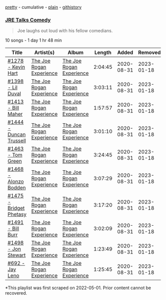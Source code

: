 [pretty](/playlists/pretty/37i9dQZF1DX0FpedkNl6M0.md) - cumulative - [plain](/playlists/plain/37i9dQZF1DX0FpedkNl6M0) - [githistory](https://github.githistory.xyz/mackorone/spotify-playlist-archive/blob/main/playlists/plain/37i9dQZF1DX0FpedkNl6M0)

### [JRE Talks Comedy](https://open.spotify.com/playlist/37i9dQZF1DX0FpedkNl6M0)

> Joe laughs out loud with his fellow comedians.

10 songs - 1 day 1 hr 48 min

| Title | Artist(s) | Album | Length | Added | Removed |
|---|---|---|---|---|---|
| [\#1278 \- Kevin Hart](https://open.spotify.com/episode/4VS7V8BOKfRgnQcd75tC2c) | [The Joe Rogan Experience](https://open.spotify.com/show/4rOoJ6Egrf8K2IrywzwOMk) | [The Joe Rogan Experience](https://open.spotify.com/show/4rOoJ6Egrf8K2IrywzwOMk) | 2:04:45 | 2020-08-31 | 2023-01-18 |
| [\#1398 \- Lil Duval](https://open.spotify.com/episode/1mIcV9hRNxftBReioVI7aY) | [The Joe Rogan Experience](https://open.spotify.com/show/4rOoJ6Egrf8K2IrywzwOMk) | [The Joe Rogan Experience](https://open.spotify.com/show/4rOoJ6Egrf8K2IrywzwOMk) | 3:03:11 | 2020-08-31 | 2023-01-18 |
| [\#1413 \- Bill Maher](https://open.spotify.com/episode/14K1V9u7GfJ48WabqeCMs5) | [The Joe Rogan Experience](https://open.spotify.com/show/4rOoJ6Egrf8K2IrywzwOMk) | [The Joe Rogan Experience](https://open.spotify.com/show/4rOoJ6Egrf8K2IrywzwOMk) | 1:57:57 | 2020-08-31 | 2023-01-18 |
| [\#1444 \- Duncan Trussell](https://open.spotify.com/episode/5e3835EgjWPQqw14l6WKNM) | [The Joe Rogan Experience](https://open.spotify.com/show/4rOoJ6Egrf8K2IrywzwOMk) | [The Joe Rogan Experience](https://open.spotify.com/show/4rOoJ6Egrf8K2IrywzwOMk) | 3:01:10 | 2020-08-31 | 2023-01-18 |
| [\#1463 \- Tom Green](https://open.spotify.com/episode/4XKcPK1twAopuT3vmFnial) | [The Joe Rogan Experience](https://open.spotify.com/show/4rOoJ6Egrf8K2IrywzwOMk) | [The Joe Rogan Experience](https://open.spotify.com/show/4rOoJ6Egrf8K2IrywzwOMk) | 3:24:45 | 2020-08-31 | 2023-01-18 |
| [\#1468 \- Alonzo Bodden](https://open.spotify.com/episode/3az3AOvlCiHh07G6h3WcJ6) | [The Joe Rogan Experience](https://open.spotify.com/show/4rOoJ6Egrf8K2IrywzwOMk) | [The Joe Rogan Experience](https://open.spotify.com/show/4rOoJ6Egrf8K2IrywzwOMk) | 3:07:29 | 2020-08-31 | 2023-01-18 |
| [\#1475 \- Bridget Phetasy](https://open.spotify.com/episode/0ToPccuUB4fBZ2cAbn74O7) | [The Joe Rogan Experience](https://open.spotify.com/show/4rOoJ6Egrf8K2IrywzwOMk) | [The Joe Rogan Experience](https://open.spotify.com/show/4rOoJ6Egrf8K2IrywzwOMk) | 3:17:20 | 2020-08-31 | 2023-01-18 |
| [\#1491 \- Bill Burr](https://open.spotify.com/episode/3pV1PEGGZHMM8LXLBZT2pL) | [The Joe Rogan Experience](https://open.spotify.com/show/4rOoJ6Egrf8K2IrywzwOMk) | [The Joe Rogan Experience](https://open.spotify.com/show/4rOoJ6Egrf8K2IrywzwOMk) | 3:02:09 | 2020-08-31 | 2023-01-18 |
| [\#1498 \- Jon Stewart](https://open.spotify.com/episode/6oliztzBe7AEO3y6az1FMY) | [The Joe Rogan Experience](https://open.spotify.com/show/4rOoJ6Egrf8K2IrywzwOMk) | [The Joe Rogan Experience](https://open.spotify.com/show/4rOoJ6Egrf8K2IrywzwOMk) | 1:23:49 | 2020-08-31 | 2023-01-18 |
| [\#692 \- Jay Leno](https://open.spotify.com/episode/1IUog2Ao0k7pcyu8DQc9nK) | [The Joe Rogan Experience](https://open.spotify.com/show/4rOoJ6Egrf8K2IrywzwOMk) | [The Joe Rogan Experience](https://open.spotify.com/show/4rOoJ6Egrf8K2IrywzwOMk) | 1:25:45 | 2020-08-31 | 2023-01-18 |

\*This playlist was first scraped on 2022-05-01. Prior content cannot be recovered.
